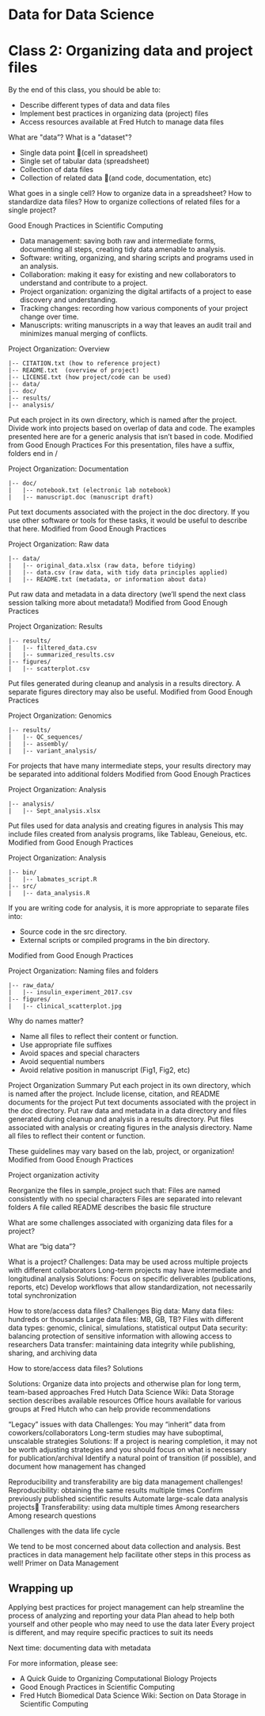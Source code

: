 # Data for Data Science
# Class 2: Organizing data and project files

By the end of this class, you should be able to:
- Describe different types of data and data files
- Implement best practices in organizing data (project) files
- Access resources available at Fred Hutch to manage data files

What are "data”? 
What is a "dataset"?

- Single data point (cell in spreadsheet)
- Single set of tabular data (spreadsheet)
- Collection of data files
- Collection of related data (and code, documentation, etc)

What goes in a single cell?
How to organize data in a spreadsheet?
How to standardize data files?
How to organize collections of related files for a single project?

Good Enough Practices in Scientific Computing
- Data management: saving both raw and intermediate forms, documenting all steps, creating tidy data amenable to analysis.
- Software: writing, organizing, and sharing scripts and programs used in an analysis.
- Collaboration: making it easy for existing and new collaborators to understand and contribute to a project.
- Project organization: organizing the digital artifacts of a project to ease discovery and understanding.
- Tracking changes: recording how various components of your project change over time.
- Manuscripts: writing manuscripts in a way that leaves an audit trail and minimizes manual merging of conflicts.

Project Organization: Overview

```text
|-- CITATION.txt (how to reference project)
|-- README.txt	(overview of project)
|-- LICENSE.txt	(how project/code can be used)
|-- data/
|-- doc/
|-- results/
|-- analysis/
```

Put each project in its own directory, which is named after the project.
Divide work into projects based on overlap of data and code.
The examples presented here are for a generic analysis that isn’t based in code.
Modified from Good Enough Practices
For this presentation, files have a suffix, folders end in /

Project Organization: Documentation

```text
|-- doc/
|	|-- notebook.txt (electronic lab notebook)
|	|-- manuscript.doc (manuscript draft)
```

Put text documents associated with the project in the doc directory.
If you use other software or tools for these tasks, it would be useful to describe that here.
Modified from Good Enough Practices

Project Organization: Raw data

```text
|-- data/
|	|-- original_data.xlsx (raw data, before tidying)
|	|-- data.csv (raw data, with tidy data principles applied)
|	|-- README.txt (metadata, or information about data)
```

Put raw data and metadata in a data directory
(we’ll spend the next class session talking more about metadata!)
Modified from Good Enough Practices

Project Organization: Results

```text
|-- results/
|	|-- filtered_data.csv
|	|-- summarized_results.csv
|-- figures/
|	|-- scatterplot.csv
```

Put files generated during cleanup and analysis in a results directory.
A separate figures directory may also be useful.
Modified from Good Enough Practices

Project Organization: Genomics

```text
|-- results/
|	|-- QC_sequences/
|	|-- assembly/
|	|-- variant_analysis/
```

For projects that have many intermediate steps, your results directory may be separated into additional folders
Modified from Good Enough Practices

Project Organization: Analysis

```text
|-- analysis/
|	|-- Sept_analysis.xlsx
```

Put files used for data analysis and creating figures in analysis 
This may include files created from analysis programs, like Tableau, Geneious, etc.
Modified from Good Enough Practices

Project Organization: Analysis
```text
|-- bin/
|	|-- labmates_script.R
|-- src/
|	|-- data_analysis.R
```

If you are writing code for analysis, it is more appropriate to separate files into:
- Source code in the src directory.
- External scripts or compiled programs in the bin directory.

Modified from Good Enough Practices

Project Organization: Naming files and folders

```text
|-- raw_data/
|	|-- insulin_experiment_2017.csv
|-- figures/
|	|-- clinical_scatterplot.jpg
```

Why do names matter? 
- Name all files to reflect their content or function.
- Use appropriate file suffixes
- Avoid spaces and special characters
- Avoid sequential numbers
- Avoid relative position in manuscript (Fig1, Fig2, etc)

Project Organization Summary
Put each project in its own directory, which is named after the project.
Include license, citation, and README documents for the project
Put text documents associated with the project in the doc directory.
Put raw data and metadata in a data directory and files generated during cleanup and analysis in a results directory.
Put files associated with analysis or creating figures in the analysis directory.
Name all files to reflect their content or function.

These guidelines may vary based on the lab, project, or organization!
Modified from Good Enough Practices

Project organization activity
 

Reorganize the files in sample_project such that:
Files are named consistently with no special characters
Files are separated into relevant folders
A file called README describes the basic file structure

What are some challenges associated with organizing data files for a project?


What are “big data”?

What is a project?
Challenges:
Data may be used across multiple projects with different collaborators
Long-term projects may have intermediate and longitudinal analysis
Solutions:
Focus on specific deliverables (publications, reports, etc)
Develop workflows that allow standardization, not necessarily total synchronization

How to store/access data files? Challenges
Big data: 
Many data files: hundreds or thousands
Large data files: MB, GB, TB?
Files with different data types: genomic, clinical, simulations, statistical output
Data security: balancing protection of sensitive information with allowing access to researchers 
Data transfer: maintaining data integrity while publishing, sharing, and archiving data

How to store/access data files? Solutions

Solutions:
Organize data into projects and otherwise plan for long term, team-based approaches
Fred Hutch Data Science Wiki: Data Storage section describes available resources
Office hours available for various groups at Fred Hutch who can help provide recommendations

“Legacy” issues with data
Challenges:
You may “inherit” data from coworkers/collaborators
Long-term studies may have suboptimal, unscalable strategies
Solutions:
If a project is nearing completion, it may not be worth adjusting strategies and you should focus on what is necessary for publication/archival
Identify a natural point of transition (if possible), and document how management has changed

Reproducibility and transferability are big data management challenges!
Reproducibility: obtaining the same results multiple times
Confirm previously published scientific results
Automate large-scale data analysis projects
Transferability: using data multiple times
Among researchers
Among research questions

Challenges with the data life cycle

We tend to be most concerned about data collection and analysis. 
Best practices in data management help facilitate other steps in this process as well!
Primer on Data Management

## Wrapping up 

Applying best practices for project management can help streamline the process of analyzing and reporting your data
Plan ahead to help both yourself and other people who may need to use the data later
Every project is different, and may require specific practices to suit its needs

Next time: documenting data with metadata

For more information, please see:
- A Quick Guide to Organizing Computational Biology Projects
- Good Enough Practices in Scientific Computing
- Fred Hutch Biomedical Data Science Wiki: Section on Data Storage in Scientific Computing
